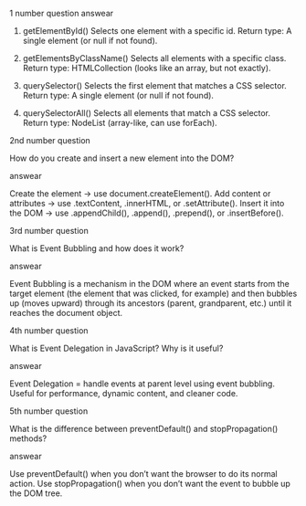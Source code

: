 1 number question
answear

1. getElementById()
   Selects one element with a specific id.
Return type: A single element (or null if not found).

2. getElementsByClassName()
   Selects all elements with a specific class.
Return type: HTMLCollection (looks like an array, but not exactly).

3. querySelector()
 Selects the first element that matches a CSS selector.
Return type: A single element (or null if not found).
4. querySelectorAll()
 Selects all elements that match a CSS selector.
Return type: NodeList (array-like, can use forEach).

2nd number question

How do you create and insert a new element into the DOM?

answear

Create the element → use document.createElement().
Add content or attributes → use .textContent, .innerHTML, or .setAttribute().
Insert it into the DOM → use .appendChild(), .append(), .prepend(), or .insertBefore().

3rd number question

What is Event Bubbling and how does it work?

answear

Event Bubbling is a mechanism in the DOM where an event starts from the target element (the element that was clicked, for example) and then bubbles up (moves upward) through its ancestors (parent, grandparent, etc.) until it reaches the document object.

4th number question

What is Event Delegation in JavaScript? Why is it useful?

answear

Event Delegation = handle events at parent level using event bubbling.
Useful for performance, dynamic content, and cleaner code.

5th number question

What is the difference between preventDefault() and stopPropagation() methods?

answear

Use preventDefault() when you don’t want the browser to do its normal action.
Use stopPropagation() when you don’t want the event to bubble up the DOM tree.
